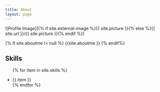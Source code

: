 ```yaml
---
title: About
layout: page
---
```

![Profile Image]({% if site.external-image %}{{ site.picture }}{% else %}{{ site.url }}/{{ site.picture }}{% endif %})

<p>
  {% if site.aboutme != null %}
    {{site.aboutme }}
  {% endif%}
</p>

<h2>Skills</h2>

<ul class="skill-list">

  {% for item in site.skills %}
		<li>{{ item }}</li>
	{% endfor %}

</ul>

